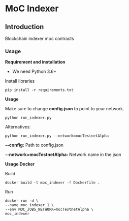 # MoC Indexer

## Introduction

Blockchain indexer moc contracts

### Usage

**Requirement and installation**
 
*  We need Python 3.6+

Install libraries

`pip install -r requirements.txt`

**Usage**

Make sure to change **config.json** to point to your network.

`python run_indexer.py`

Alternatives:

`python run_indexer.py --network=mocTestnetAlpha`

**--config:** Path to config.json 

**--network=mocTestnetAlpha:** Network name in the json


**Usage Docker**

Build

```
docker build -t moc_indexer -f Dockerfile .
```

Run

```
docker run -d \
--name moc_indexer_1 \
--env MOC_JOBS_NETWORK=mocTestnetAlpha \
moc_indexer
```
 